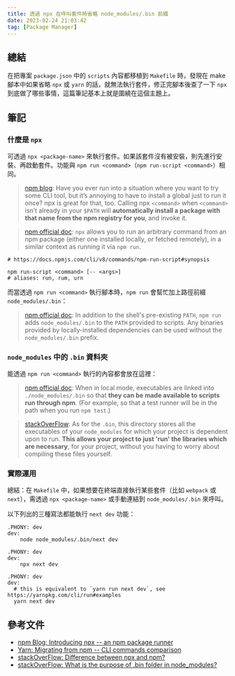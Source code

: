 ```yaml
---
title: 透過 npx 在呼叫套件時省略 node_modules/.bin 前綴
date: 2023-02-24 21:03:42
tag: [Package Manager]
---
```


## 總結

在把專案 `package.json` 中的 `scripts` 內容都移植到 `Makefile` 時，發現在 make 腳本中如果省略 `npx` 或 `yarn` 的話，就無法執行套件，修正完腳本後查了一下 `npx` 到底做了哪些事情，這篇筆記基本上就是圍繞在這個主題上。

## 筆記

### 什麼是 `npx`

可透過 `npx <package-name>` 來執行套件。如果該套件沒有被安裝，則先進行安裝、再啟動套件。功能與 `npm run <command>`（`npm run-script <command>`）相同。

> [npm blog](https://blog.npmjs.org/post/162869356040/introducing-npx-an-npm-package-runner): Have you ever run into a situation where you want to try some CLI tool, but it’s annoying to have to install a global just to run it once? npx is great for that, too. Calling npx `<command>` when `<command>` isn’t already in your `$PATH` will **automatically install a package with that name from the npm registry for you**, and invoke it.

> [npm official doc](https://docs.npmjs.com/cli/v8/commands/npx?v=true#description): `npx` allows you to run an arbitrary command from an npm package (either one installed locally, or fetched remotely), in a similar context as running it via `npm run`.

```shell
# https://docs.npmjs.com/cli/v8/commands/npm-run-script#synopsis

npm run-script <command> [-- <args>]
# aliases: run, rum, urn
```

而當透過 `npm run <command>` 執行腳本時，`npm run` 會幫忙加上路徑前綴 `node_modules/.bin`：

> [npm official doc](https://docs.npmjs.com/cli/v8/commands/npm-run-script#description): In addition to the shell's pre-existing `PATH`, `npm run` adds `node_modules/.bin` to the `PATH` provided to scripts. Any binaries provided by locally-installed dependencies can be used without the `node_modules/.bin` prefix.

### `node_modules` 中的 `.bin` 資料夾

能透過 `npm run <command>` 執行的內容都會放在這裡：

> [npm official doc](https://docs.npmjs.com/cli/v9/configuring-npm/folders#executables): When in local mode, executables are linked into `./node_modules/.bin` so that **they can be made available to scripts run through npm**. (For example, so that a test runner will be in the path when you run `npm test`.)

> [stackOverFlow](https://stackoverflow.com/a/55600104/15028185): As for the `.bin`, this directory stores all the executables of your `node_modules` for which your project is dependent upon to run. **This allows your project to just 'run' the libraries which are necessary**, for your project, without you having to worry about compiling these files yourself.

### 實際運用

總結：在 `Makefile` 中，如果想要在終端直接執行某些套件（比如 `webpack` 或 `next`），需透過 `npx <package-name>` 或手動連結到 `node_modules/.bin` 來呼叫。

以下列出的三種寫法都能執行 `next dev` 功能：

```make
.PHONY: dev
dev:
	node node_modules/.bin/next dev
```

```make
.PHONY: dev
dev:
	npx next dev
```

```make
.PHONY: dev
dev:
  # this is equivalent to `yarn run next dev`, see https://yarnpkg.com/cli/run#examples
  yarn next dev
```

## 參考文件

- [npm Blog: Introducing npx -- an npm package runner](https://blog.npmjs.org/post/162869356040/introducing-npx-an-npm-package-runner)
- [Yarn: Migrating from npm -- CLI commands comparison](https://classic.yarnpkg.com/en/docs/migrating-from-npm#toc-cli-commands-comparison)
- [stackOverFlow: Difference between npx and npm?](https://stackoverflow.com/questions/50605219/difference-between-npx-and-npm)
- [stackOverFlow: What is the purpose of .bin folder in node_modules?](https://stackoverflow.com/questions/25306168/what-is-the-purpose-of-bin-folder-in-node-modules)
